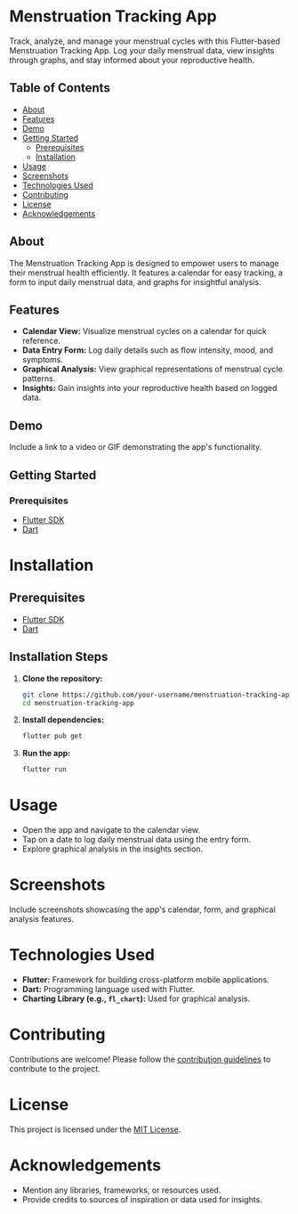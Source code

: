 # Menstruation Tracking App

Track, analyze, and manage your menstrual cycles with this Flutter-based Menstruation Tracking App. Log your daily menstrual data, view insights through graphs, and stay informed about your reproductive health.

## Table of Contents
- [About](#about)
- [Features](#features)
- [Demo](#demo)
- [Getting Started](#getting-started)
  - [Prerequisites](#prerequisites)
  - [Installation](#installation)
- [Usage](#usage)
- [Screenshots](#screenshots)
- [Technologies Used](#technologies-used)
- [Contributing](#contributing)
- [License](#license)
- [Acknowledgements](#acknowledgements)

## About
The Menstruation Tracking App is designed to empower users to manage their menstrual health efficiently. It features a calendar for easy tracking, a form to input daily menstrual data, and graphs for insightful analysis.

## Features
- **Calendar View:** Visualize menstrual cycles on a calendar for quick reference.
- **Data Entry Form:** Log daily details such as flow intensity, mood, and symptoms.
- **Graphical Analysis:** View graphical representations of menstrual cycle patterns.
- **Insights:** Gain insights into your reproductive health based on logged data.

## Demo
Include a link to a video or GIF demonstrating the app's functionality.

## Getting Started
### Prerequisites
- [Flutter SDK](https://flutter.dev/docs/get-started/install)
- [Dart](https://dart.dev/get-dart)

# Installation
## Prerequisites
- [Flutter SDK](https://flutter.dev/docs/get-started/install)
- [Dart](https://dart.dev/get-dart)

## Installation Steps
1. **Clone the repository:**
    ```bash
    git clone https://github.com/your-username/menstruation-tracking-app.git
    cd menstruation-tracking-app
    ```

2. **Install dependencies:**
    ```bash
    flutter pub get
    ```

3. **Run the app:**
    ```bash
    flutter run
    ```

# Usage
- Open the app and navigate to the calendar view.
- Tap on a date to log daily menstrual data using the entry form.
- Explore graphical analysis in the insights section.

# Screenshots
Include screenshots showcasing the app's calendar, form, and graphical analysis features.

# Technologies Used
- **Flutter:** Framework for building cross-platform mobile applications.
- **Dart:** Programming language used with Flutter.
- **Charting Library (e.g., `fl_chart`):** Used for graphical analysis.

# Contributing
Contributions are welcome! Please follow the [contribution guidelines](CONTRIBUTING.md) to contribute to the project.

# License
This project is licensed under the [MIT License](LICENSE).

# Acknowledgements
- Mention any libraries, frameworks, or resources used.
- Provide credits to sources of inspiration or data used for insights.


